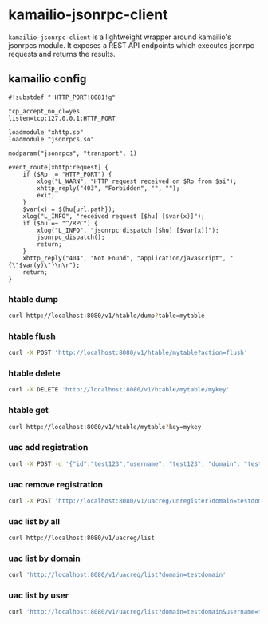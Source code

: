 # kamailio-jsonrpc-client

`kamailio-jsonrpc-client` is a lightweight wrapper around kamailio's jsonrpcs module. It exposes a REST API endpoints which executes jsonrpc requests and returns the results.

## kamailio config

```kamailio
#!substdef "!HTTP_PORT!8081!g"

tcp_accept_no_cl=yes
listen=tcp:127.0.0.1:HTTP_PORT

loadmodule "xhttp.so"
loadmodule "jsonrpcs.so"

modparam("jsonrpcs", "transport", 1)

event_route[xhttp:request] {
    if ($Rp != "HTTP_PORT") {
        xlog("L_WARN", "HTTP request received on $Rp from $si");
        xhttp_reply("403", "Forbidden", "", "");
        exit;
    }
    $var(x) = $(hu{url.path});
    xlog("L_INFO", "received request [$hu] [$var(x)]");
    if ($hu =~ "^/RPC") {
        xlog("L_INFO", "jsonrpc dispatch [$hu] [$var(x)]");
        jsonrpc_dispatch();
        return;
    }
    xhttp_reply("404", "Not Found", "application/javascript", "{\"$var(y)\"}\n\r");
    return;
}
```

### htable dump

```bash
curl http://localhost:8080/v1/htable/dump?table=mytable
```

### htable flush

```bash
curl -X POST 'http://localhost:8080/v1/htable/mytable?action=flush'
```

### htable delete

```bash
curl -X DELETE 'http://localhost:8080/v1/htable/mytable/mykey'
```

### htable get

```bash
curl http://localhost:8080/v1/htable/mytable?key=mykey
```

### uac add registration

```bash
curl -X POST -d '{"id":"test123","username": "test123", "domain": "testdomain", "auth_username": "user01", "auth_password": "pass01", "proxy": "sip:5.6.6.7;transport=tcp", "random_delay": 10}' http://localhost:8080/v1/uacreg/register
```

### uac remove registration

```bash
curl -X POST 'http://localhost:8080/v1/uacreg/unregister?domain=testdomain&username=test123'
```

### uac list by all

```bash
curl http://localhost:8080/v1/uacreg/list
```

### uac list by domain

```bash
curl 'http://localhost:8080/v1/uacreg/list?domain=testdomain'
```

### uac list by user

```bash
curl 'http://localhost:8080/v1/uacreg/list?domain=testdomain&username=test123'
```
